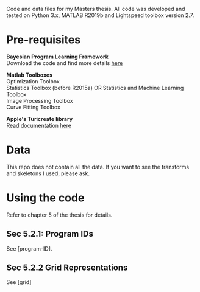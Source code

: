 Code and data files for my Masters thesis. All code was developed and tested on Python 3.x, MATLAB R2019b and Lightspeed toolbox version 2.7.

# Pre-requisites
**Bayesian Program Learning Framework**   
Download the code and find more details [here](https://github.com/brendenlake/BPL)

**Matlab Toolboxes**   
Optimization Toolbox   
Statistics Toolbox (before R2015a) OR Statistics and Machine Learning Toolbox   
Image Processing Toolbox   
Curve Fitting Toolbox

**Apple's Turicreate library**   
Read documentation [here](https://github.com/apple/turicreate)

# Data
This repo does not contain all the data. If you want to see the transforms and skeletons I used, please ask.

# Using the code
Refer to chapter 5 of the thesis for details.

## Sec 5.2.1: Program IDs
See [program-ID].

## Sec 5.2.2 Grid Representations
See [grid]
